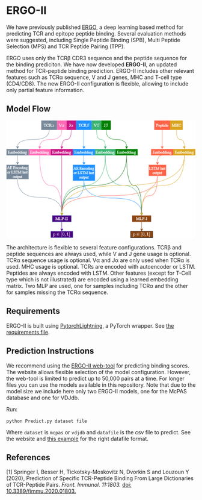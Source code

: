 # ERGO-II
We have previously published [ERGO](https://github.com/louzounlab/ERGO), a deep learning based method
for predicting TCR and epitope peptide binding.
Several evaluation methods were suggested, including Single Peptide Binding (SPB), Multi Peptide Selection (MPS) and
TCR Peptide Pairing (TPP).

ERGO uses only the TCRβ CDR3 sequence and the peptide sequence for the binding prediciton.
We have now developed **ERGO-II**, an updated method for TCR-peptide binding prediction.
ERGO-II includes other relevant features such as TCRα sequence, V and J genes, MHC and T-cell type (CD4/CD8).
The new ERGO-II configuration is flexible, allowing to include only partial feature information.

## Model Flow
![figure](model_flow.png)

The architecture is flexible to several feature configurations.
TCRβ and peptide sequences are always used, while V and J gene usage is optional.
TCRα sequence usage is optional. Vα and Jα are only used when TCRα is used. MHC usage is optional.
TCRs are encoded with autoencoder or LSTM. Peptides are always encoded with LSTM.
Other features (except for T-Cell type which is not illustrated) are encoded using a learned embedding matrix.
Two MLP are used, one for samples including TCRα and the other for samples missing the TCRα sequence.

## Requirements
ERGO-II is built using [PytorchLightning](https://github.com/PyTorchLightning/pytorch-lightning), a PyTorch wrapper.
See [the requirements file](requirement.txt).

## Prediction Instructions
We recommend using the [ERGO-II web-tool](http://tcr2.cs.biu.ac.il/home) for predicting binding scores.
The website allows flexible selection of the model configuration.
However, the web-tool is limited to predict up to 50,000 pairs at a time.
For longer files you can use the models available in this repository.
Note that due to the model size we include here only two ERGO-II models,
one for the McPAS database and one for VDJdb.

Run:
```commandline
python Predict.py dataset file
```
Where `dataset` is `mcpas` or `vdjdb` and `datafile` is the csv file to predict.
See the website and [this example](example.csv) for the right datafile format.

## References
[1] Springer I, Besser H, Tickotsky-Moskovitz N, Dvorkin S and Louzoun Y (2020),
Prediction of Specific TCR-Peptide Binding From Large Dictionaries of TCR-Peptide Pairs.
*Front. Immunol. 11:1803.* [doi: 10.3389/fimmu.2020.01803.](https://www.frontiersin.org/articles/10.3389/fimmu.2020.01803/full)
